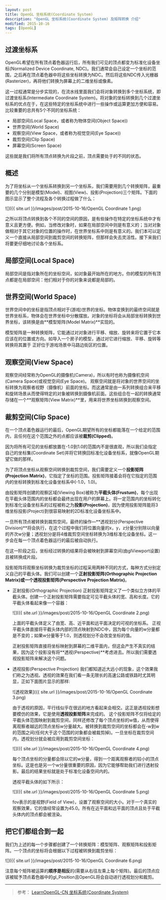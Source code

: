 ```yaml
---
layout: post
title: OpenGL 坐标系统(Coordinate System)
description: "OpenGL 坐标系统(Coordinate System) 及矩阵转换 介绍"
modified: 2015-10-16
tags: [OpenGL]
---
```


## 过渡坐标系
OpenGL希望在所有顶点着色器运行后，所有我们可见的顶点都变为标准化设备坐标(Normalized Device Coordinate, NDC)。我们通常会自己设定一个坐标的范围，之后再在顶点着色器中将这些坐标转换为NDC。然后将这些NDC传入光栅器(Rasterizer)，再将他们转换为屏幕上的二维坐标或像素。

这一过程通常是分步实现的，在流水线里面我们会将对象转换到多个坐标系统，即过渡坐标系(Intermediate Coordinate System)。将对象的坐标转换到几个过渡坐标系的优点在于，在这些特定的坐标系统中进行一些操作或运算更加方便和容易。比较重要的总共有5个不同的坐标系统：

- 局部空间(Local Space，或者称为物体空间(Object Space))
- 世界空间(World Space)
- 观察空间(View Space，或者称为视觉空间(Eye Space))
- 裁剪空间(Clip Space)
- 屏幕空间(Screen Space)	

这些就是我们将所有顶点转换为片段之前，顶点需要处于的不同的状态。

## 概述
为了将坐标从一个坐标系转换到另一个坐标系，我们需要用到几个转换矩阵，最重要的几个分别是模型(Model)、视图(View)、投影(Projection)三个矩阵。下面的图示显示了整个流程及各个转换过程做了什么：

![]({{ site.url }}/images/post/2015-10-16/OpenGL Coordinate 1.png)

之所以将顶点转换到各个不同的空间的原因，是有些操作在特定的坐标系统中才有意义且更方便。例如，当修改对象时，如果在局部空间中则是有意义的；当对对象做相对于其它对象的位置的操作时，在世界坐标系中则是有意义的。我们本可以定义一个直接从局部空间到裁剪空间的转换矩阵，但那样会失去灵活性。接下来我们将要更仔细地讨论各个坐标系。

## 局部空间(Local Space)
局部空间是指对象所在的坐标空间，如对象最开始所在的地方。你的模型的所有顶点都是在局部空间：他们相对于你的对象来说都是局部的。

## 世界空间(World Space)
世界空间中的坐标是指顶点相对于(游戏)世界的坐标。物体变换到的最终空间就是世界坐标系，物体会在世界坐标中分散摆放。对象的坐标将会从局部坐标转换到世界坐标，该转换是由**模型矩阵(Model Matrix)**实现的。

模型矩阵是一种转换矩阵，它能通过对对象进行平移、缩放、旋转来将它置于它本应该在的位置或方向。如导入一个房子的模型，通过对它进行缩放、平移、旋转等转换将其置于 正好位于游戏场景中马路边街区的位置。

## 观察空间(View Space)
观察空间经常称为OpenGL的摄像机(Camera)，所以有时也称为摄像机空间(Camera Space)或视觉空间(Eye Space)。
观察空间就是将对象的世界空间的坐标转换为观察者视野（摄像机）前面的坐标。而这通常是由一系列转换组合来平移和旋转场景从而使得特定的对象被转换到摄像机前面。这些组合在一起的转换通常存储在一个**观察矩阵(View Matrix)**里，用来将世界坐标转换到观察空间。

## 裁剪空间(Clip Space)
在一个顶点着色器运行的最后，OpenGL期望所有的坐标都能落在一个给定的范围内，且任何在这个范围之外的点都应该被**裁剪(Clipped)**。

因为将所有可见的坐标都放置在-1.0到1.0的范围内不是很直观，所以我们会指定自己的坐标集(Coordinate Set)并将它转换回标准化设备坐标系，就像OpenGL期望它做的那样。

为了将顶点坐标从观察空间转换到裁剪空间，我们需要定义一个**投影矩阵(Projection Matrix)**，它指定了坐标的范围。投影矩阵接着会将在它指定的范围内的坐标转换到标准化设备坐标系中(-1.0，1.0)。

由投影矩阵创建的观察区域(Viewing Box)被称为**平截头体(Frustum)**，每个出现在平截头体范围内的坐标都会最终出现在用户的屏幕上。将一定范围内的坐标转化到标准化设备坐标系的过程被称之为**投影(Projection)**，因为使用投影矩阵能将3维坐标投影(Project)到很容易映射的2D标准化设备坐标系中。

一旦所有顶点被转换到裁剪空间，最终的操作—**透视划分(Perspective Division)**将会执行，在这个过程中我们将位置向量的x，y，z分量分别除以向量的齐次w分量；透视划分是将4维裁剪空间坐标转换为3维标准化设备坐标。这一步会在每一个顶点着色器运行的最后被自动执行。

在这一阶段之后，坐标经过转换的结果将会被映射到屏幕空间(由glViewport设置)且被转换成片段。

投影矩阵将观察坐标转换为裁剪坐标的过程采用两种不同的方式，每种方式分别定义自己的平截头体。我们可以创建一个**正射投影矩阵(Orthographic Projection Matrix)**或一个**透视投影矩阵(Perspective Projection Matrix)**。

- 正射投影(Orthographic Projection)
  正射投影矩阵定义了一个类似立方体的平截头体。创建一个正射投影矩阵需要指定可见平截头体的宽、高和长度。它的平截头体看起来像一个容器：	
  
  ![]({{ site.url }}/images/post/2015-10-16/OpenGL Coordinate 2.png)
	
  上面的平截头体定义了由宽、高、近平面和远平面决定的可视的坐标系。
  正视平截头体直接将平截头体内部的顶点映射到NDC中，因为每个向量的w分量都是不变的；如果w分量等于1.0，则透视划分不会改变坐标的值。
	
  正射投影矩阵直接将坐标映射到屏幕的二维平面内，但这会产生不真实的结果，因为这个投影没有将**透视(Perspective)**考虑进去。所以我们需要透视投影矩阵来解决这个问题。
	
- 透视投影(Perspective Projection)
  我们都知道近大远小的现象，这个效果我们称之为透视。透视的效果在我们看一条无限长的高速公路或铁路时尤其明显，正如下面图片显示的那样:	
  
  ![透视效果]({{ site.url }}/images/post/2015-10-16/OpenGL Coordinate 3.png)
	
  由于透视的原因，平行线似乎在很远的地方看起来会相交。这正是透视投影想要模仿的效果，它是使用**透视投影矩阵**来完成的。
  这个投影矩阵不仅将给定的平截头体范围映射到裁剪空间，同样还修改了每个顶点坐标的w值，从而使得离观察者越远的顶点坐标w分量越大。被转换到裁剪空间的坐标都会在-w到w的范围之间(任何大于这个范围的对象都会被裁剪掉)。一旦坐标在裁剪空间内，透视划分就会被应用到裁剪空间坐标：	
  
  ![]({{ site.url }}/images/post/2015-10-16/OpenGL Coordinate 4.png)

  每个顶点坐标的分量都会除以它的w分量，得到一个距离观察者的较小的顶点坐标。这是也是另一个w分量很重要的原因，因为它能够帮助我们进行透射投影。最后的结果坐标就是处于标准化设备空间内的。
	
  透视平截头体的如下所示：	
  
  ![]({{ site.url }}/images/post/2015-10-16/OpenGL Coordinate 5.png)
	
  fov表示的是视野(Field of View)，设置了观察空间的大小。对于一个真实的观察效果，它的值经常设置为45.0。所有在近平面和远平面的顶点且处于平截头体内的顶点都会被渲染。
	
## 把它们都组合到一起
我们为上述的每一个步骤都创建了一个转换矩阵：模型矩阵、观察矩阵和投影矩阵。一个顶点的坐标将会根据以下过程被转换到裁剪坐标：

![]({{ site.url }}/images/post/2015-10-16/OpenGL Coordinate 6.png)

注意每个矩阵被运算的**顺序是相反**的(需要从右往左乘上每个矩阵)。最后的顶点应该被赋予顶点着色器中的gl_Position且OpenGL将会自动进行透视划分和裁剪。


---
> 参考：
[LearnOpenGL-CN  坐标系统(Coordinate System)](http://learnopengl-cn.readthedocs.org/zh/latest/01%20Getting%20started/08%20Coordinate%20Systems/)